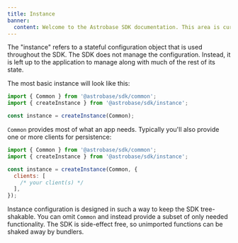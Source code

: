 ```yaml
---
title: Instance
banner:
  content: Welcome to the Astrobase SDK documentation. This area is currently under development.
---
```


The "instance" refers to a stateful configuration object that is used throughout the SDK. The SDK does not manage the configuration. Instead, it is left up to the application to manage along with much of the rest of its state.

The most basic instance will look like this:

```js
import { Common } from '@astrobase/sdk/common';
import { createInstance } from '@astrobase/sdk/instance';

const instance = createInstance(Common);
```

`Common` provides most of what an app needs. Typically you'll also provide one or more clients for persistence:

```js
import { Common } from '@astrobase/sdk/common';
import { createInstance } from '@astrobase/sdk/instance';

const instance = createInstance(Common, {
  clients: [
    /* your client(s) */
  ],
});
```

Instance configuration is designed in such a way to keep the SDK tree-shakable. You can omit `Common` and instead provide a subset of only needed functionality. The SDK is side-effect free, so unimported functions can be shaked away by bundlers.

